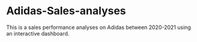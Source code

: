 # Adidas-Sales-analyses
This is a sales performance analyses on Adidas between 2020-2021 using an interactive dashboard.
